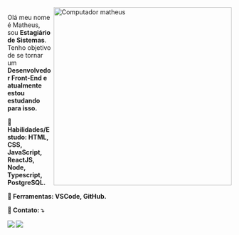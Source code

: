 <img src="https://raw.githubusercontent.com/MicaelliMedeiros/micaellimedeiros/master/image/computer-illustration.png" min-width="400px" max-width="400px" width="400px" align="right" alt="Computador matheus">

<p align="left">
  Olá meu nome é Matheus, sou <strong>Estagiário de Sistemas</strong>. Tenho objetivo de se tornar um <strong>Desenvolvedor Front-End<strong/> e atualmente estou estudando para isso.
</p>

<p align="left">
  🦄 Habilidades/Estudo: <strong>HTML, CSS, JavaScript, ReactJS, Node, Typescript, PostgreSQL.</strong>
</p>

<p align="left">
  💼 Ferramentas: <strong>VSCode, GitHub.</strong>
</p>

<p align="left">
  💌 Contato: ⤵️
</p>

<p align="left">
  <a href="https://www.instagram.com/matheusfalavigna/" alt="Instagram">
  <img src="https://img.shields.io/badge/-Instagram-DF0174?style=for-the-badge&logo=instagram&logoColor=white&link=https://www.instagram.com/iuricoding/"/></a>

  <a href="https://www.linkedin.com/in/matheusfalavigna/" alt="Linkedin">
  <img src="https://img.shields.io/badge/-Linkedin-0e76a8?style=for-the-badge&logo=Linkedin&logoColor=white&link=https://www.linkedin.com/in/iuricode" /></a>
</p>
